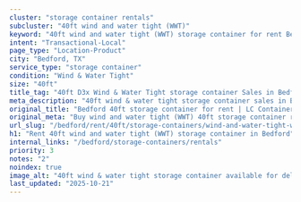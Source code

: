```yaml
---
cluster: "storage container rentals"
subcluster: "40ft wind and water tight (WWT)"
keyword: "40ft wind and water tight (WWT) storage container for rent Bedford, TX"
intent: "Transactional-Local"
page_type: "Location-Product"
city: "Bedford, TX"
service_type: "storage container"
condition: "Wind & Water Tight"
size: "40ft"
title_tag: "40ft D3x Wind & Water Tight storage container Sales in Bedford | LC Container"
meta_description: "40ft wind & water tight storage container sales in Bedford. Fast delivery, competitive pricing. Serving storage containers area. Quote ID: RAV. Call (214) 524-4168 for your free quote today."
original_title: "Bedford 40ft storage container for rent | LC Container"
original_meta: "Buy wind and water tight (WWT) 40ft storage container rent with local delivery in Bedford, TX. LC Container — local Since 2003. Request a fast quote today."
url_slug: "/bedford/rent/40ft/storage-containers/wind-and-water-tight-wwt"
h1: "Rent 40ft wind and water tight (WWT) storage container in Bedford"
internal_links: "/bedford/storage-containers/rentals"
priority: 3
notes: "2"
noindex: true
image_alt: "40ft wind & water tight storage container available for delivery in Bedford"
last_updated: "2025-10-21"
---
```


<!-- TODO: Add unique city/inventory copy, images, and internal links here. -->
